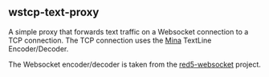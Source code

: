 ## wstcp-text-proxy

A simple proxy that forwards text traffic on a Websocket connection to a TCP connection. The TCP connection uses the [Mina](https://mina.apache.org/) TextLine Encoder/Decoder.

The Websocket encoder/decoder is taken from the [red5-websocket](https://github.com/Red5/red5-websocket) project.
